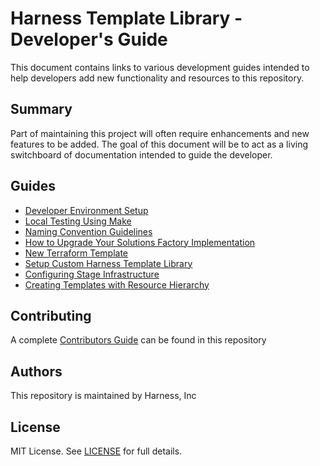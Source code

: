 # Harness Template Library - Developer's Guide

This document contains links to various development guides intended to help developers add new functionality and resources to this repository.

## Summary
Part of maintaining this project will often require enhancements and new features to be added. The goal of this document will be to act as a living switchboard of documentation intended to guide the developer.

## Guides

- [Developer Environment Setup](docs/local-developers-lab.md)
- [Local Testing Using Make](docs/makefile-commands.md)
- [Naming Convention Guidelines](docs/naming-conventions.md)
- [How to Upgrade Your Solutions Factory Implementation](docs/upgrading-your-installation.md)
- [New Terraform Template](docs/add-terraform-template.md)
- [Setup Custom Harness Template Library](docs/add-custom-template-library.md)
- [Configuring Stage Infrastructure](docs/pipeline-infrastructure.md)
- [Creating Templates with Resource Hierarchy](docs/resource-hierarchy.md)

## Contributing

A complete [Contributors Guide](../CONTRIBUTING.md) can be found in this repository

## Authors

This repository is maintained by Harness, Inc

## License

MIT License. See [LICENSE](../LICENSE) for full details.
